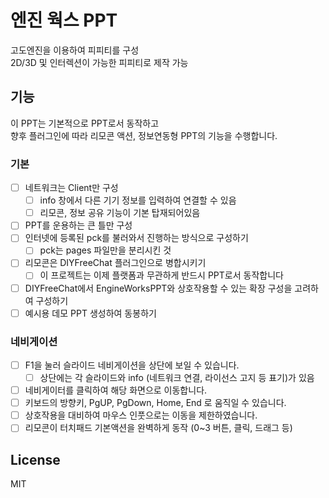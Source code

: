# 엔진 웍스 PPT
고도엔진을 이용하여 피피티를 구성  
2D/3D 및 인터렉션이 가능한 피피티로 제작 가능

## 기능
이 PPT는 기본적으로 PPT로서 동작하고  
향후 플러그인에 따라 리모콘 액션, 정보연동형 PPT의 기능을 수행합니다.
### 기본
- [ ] 네트워크는 Client만 구성
  - [ ] info 창에서 다른 기기 정보를 입력하여 연결할 수 있음
  - [ ] 리모콘, 정보 공유 기능이 기본 탑재되어있음
- [ ] PPT를 운용하는 큰 틀만 구성
- [ ] 인터넷에 등록된 pck를 불러와서 진행하는 방식으로 구성하기
  - [ ] pck는 pages 파일만을 분리시킨 것
- [ ] 리모콘은 DIYFreeChat 플러그인으로 병합시키기
  - [ ] 이 프로젝트는 이제 플랫폼과 무관하게 반드시 PPT로서 동작합니다
- [ ] DIYFreeChat에서 EngineWorksPPT와 상호작용할 수 있는 확장 구성을 고려하여 구성하기
- [ ] 예시용 데모 PPT 생성하여 동봉하기
### 네비게이션
- [ ] F1을 눌러 슬라이드 네비게이션을 상단에 보일 수 있습니다.  
  - [ ] 상단에는 각 슬라이드와 info (네트워크 연결, 라이선스 고지 등 표기)가 있음
- [ ] 네비게이터를 클릭하여 해당 화면으로 이동합니다.
- [ ] 키보드의 방향키, PgUP, PgDown, Home, End 로 움직일 수 있습니다.
- [ ] 상호작용을 대비하여 마우스 인풋으로는 이동을 제한하였습니다.
- [ ] 리모콘이 터치패드 기본액션을 완벽하게 동작 (0~3 버튼, 클릭, 드래그 등)

## License
MIT
